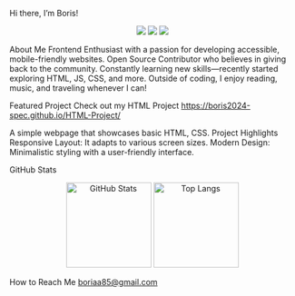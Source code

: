 Hi there, I’m Boris!

<p align="center"> <img src="https://img.shields.io/badge/HTML-F06529?style=for-the-badge&logo=html5&logoColor=white"/> <img src="https://img.shields.io/badge/CSS-2965F1?style=for-the-badge&logo=css3&logoColor=white"/> <img src="https://img.shields.io/badge/Javascript-F7DF1E?style=for-the-badge&logo=javascript&logoColor=black"/> </p>
About Me
Frontend Enthusiast with a passion for developing accessible, mobile-friendly websites.
Open Source Contributor who believes in giving back to the community.
Constantly learning new skills—recently started exploring HTML, JS, CSS, and more.
Outside of coding, I enjoy reading, music, and traveling whenever I can!

Featured Project
Check out my HTML Project https://boris2024-spec.github.io/HTML-Project/

A simple webpage that showcases basic HTML, CSS.
Project Highlights
Responsive Layout: It adapts to various screen sizes.
Modern Design: Minimalistic styling with a user-friendly interface.

GitHub Stats
<p align="center"> <img src="https://github-readme-stats.vercel.app/api?username=boris2024-spec&show_icons=true&theme=radical" alt="GitHub Stats" height="150"/> <img src="https://github-readme-stats.vercel.app/api/top-langs/?username=boris2024-spec&layout=compact&theme=radical" alt="Top Langs" height="150"/> </p>



How to Reach Me
boriaa85@gmail.com
